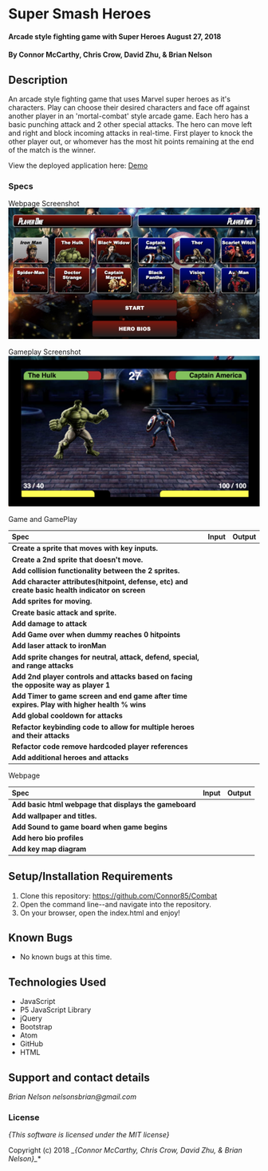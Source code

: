 # Super Smash Heroes

####  Arcade style fighting game with Super Heroes August 27, 2018

#### By **Connor McCarthy, Chris Crow, David Zhu, & Brian Nelson**

## Description

An arcade style fighting game that uses Marvel super heroes as it's characters. Play can choose their desired characters and face off against another player in an 'mortal-combat' style arcade game. Each hero has a basic punching attack and 2 other special attacks. The hero can move left and right and block incoming attacks in real-time. First player to knock the other player out, or whomever has the most hit points remaining at the end of the match is the winner.

View the deployed application here: [Demo](https://nelsonsbrian.github.io/Marvel-Combat/)


### Specs

Webpage Screenshot
![Webpage](Webpage.png)


Gameplay Screenshot
![Gameplay](Action.png)

Game and GamePlay

| Spec | Input | Output |
| :-------------     | :------------- | :------------- |
| **Create a sprite that moves with key inputs.** |  |  |
| **Create a 2nd sprite that doesn't move.** |  |  |
| **Add collision functionality between the 2 sprites.** |  |  |
| **Add character attributes(hitpoint, defense, etc) and create basic health indicator on screen** |  |  |
| **Add sprites for moving.** |  |  |
| **Create basic attack and sprite.** |  |  |
| **Add damage to attack** |  |  |
| **Add Game over when dummy reaches 0 hitpoints** |  |  |
| **Add laser attack to ironMan** |  |  |
| **Add sprite changes for neutral, attack, defend, special, and range attacks** |  |  |
| **Add 2nd player controls and attacks based on facing the opposite way as player 1** |  |  |
| **Add Timer to game screen and end game after time expires. Play with higher health % wins** |  |  |
| **Add global cooldown for attacks** |  |  |
| **Refactor keybinding code to allow for multiple heroes and their attacks** |  |  |
| **Refactor code remove hardcoded player references** |  |  |
| **Add additional heroes and attacks** |  |  |

Webpage

| Spec | Input | Output |
| :-------------     | :------------- | :------------- |
| **Add basic html webpage that displays the gameboard** |   |  |
| **Add wallpaper and titles.** |  |  |
| **Add Sound to game board when game begins** |  |  |
| **Add hero bio profiles** |  |  |
| **Add key map diagram** |  |  |

## Setup/Installation Requirements

1. Clone this repository: https://github.com/Connor85/Combat
2. Open the command line--and navigate into the repository.
3. On your browser, open the index.html and enjoy!

## Known Bugs
* No known bugs at this time.

## Technologies Used
* JavaScript
* P5 JavaScript Library
* jQuery
* Bootstrap
* Atom
* GitHub
* HTML

## Support and contact details

_Brian Nelson nelsonsbrian@gmail.com_

### License

*{This software is licensed under the MIT license}*

Copyright (c) 2018 **_{Connor McCarthy, Chris Crow, David Zhu, & Brian Nelson*}_**
